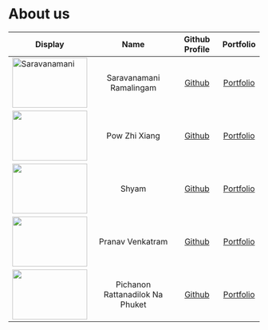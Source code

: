 # About us

Display | Name | Github Profile | Portfolio 
--------|:----:|:--------------:|:---------:
<img alt="Saravanamani" height="100" src="https://www.telegraph.co.uk/content/dam/films/2021/02/17/TELEMMGLPICT000251251643_trans_NvBQzQNjv4Bq0IuRDa4Lrk4eU47gzEymeKsnQ8KTs7S5BI2Xm5XRB4g.jpeg?imwidth=960" width="150"/> | Saravanamani Ramalingam | [Github](https://github.com/saravanamani1999) | [Portfolio](docs/team/johndoe.md)
<img height="100" src="https://www.looper.com/img/gallery/the-ending-of-squid-game-season-1-explained/intro-1632168234.webp" width="150"/> | Pow Zhi Xiang | [Github](https://github.com/powzx) | [Portfolio](docs/team/johndoe.md)
<img height="100" src="https://via.placeholder.com/100.png?text=Photo" width="150"/> | Shyam | [Github](https://github.com/) | [Portfolio](docs/team/johndoe.md)
<img height="100" src="https://via.placeholder.com/100.png?text=Photo" width="150"/> | Pranav Venkatram | [Github](https://github.com/giterator) | [Portfolio](docs/team/johndoe.md)
<img height="100" src="https://via.placeholder.com/100.png?text=Photo" width="150"/> | Pichanon Rattanadilok Na Phuket | [Github](https://github.com/NonRNP) | [Portfolio](docs/team/johndoe.md)
